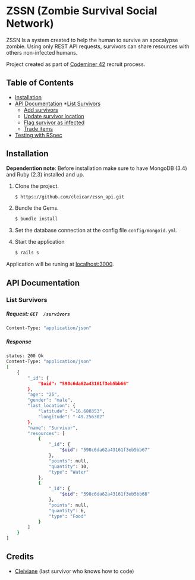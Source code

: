 # ZSSN (Zombie Survival Social Network)

ZSSN Is a system created to help the human to survive an apocalypse zombie. Using only REST API requests, survivors can share resources with others non-infected humans.

Project created as part of [Codeminer 42](http://www.codeminer42.com/) recruit process.

## Table of Contents

* [Installation](#installation)
* [API Documentation](#api-documentation)
  *[List Survivors](#list-survivors)
  * [Add survivors](#add-survivors)
  * [Update survivor location](#update-survivor-location)
  * [Flag survivor as infected](#flag-survivor-as-infected)
  * [Trade items](#trade-items)
* [Testing with RSpec](#testing-with-rspec)

## Installation

**Dependention note**: Before installation make sure to have MongoDB (3.4) and Ruby (2.3) installed and up. 

1. Clone the project.

	~~~ sh
	$ https://github.com/cleicar/zssn_api.git
	~~~

2. Bundle the Gems.

	~~~ sh
	$ bundle install
	~~~

3. Set the database connection at the config file `config/mongoid.yml`.

4. Start the application

	~~~ sh
	$ rails s
	~~~

Application will be runing at [localhost:3000](http://localhost:3000).

## API Documentation

### List Survivors

##### Request: `GET  /survivors`

```sh
Content-Type: "application/json"
```

##### Response

```sh
status: 200 Ok
Content-Type: "application/json"
[
    {
        "_id": {
            "$oid": "598c6da62a43161f3eb5bb66"
        },
        "age": "25",
        "gender": "male",
        "last_location": {
            "latitude": "-16.680353",
            "longitude": "-49.256302"
        },
        "name": "Survivor",
        "resources": [
            {
                "_id": {
                    "$oid": "598c6da62a43161f3eb5bb67"
                },
                "points": null,
                "quantity": 10,
                "type": "Water"
            },
            {
                "_id": {
                    "$oid": "598c6da62a43161f3eb5bb68"
                },
                "points": null,
                "quantity": 6,
                "type": "Food"
            }
        ]
    }
]
```

## Credits

- [Cleiviane](https://about.me/cleiviane) (last survivor who knows how to code) 
